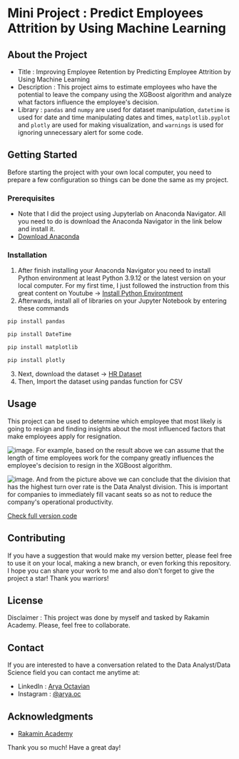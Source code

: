 # Mini Project : Predict Employees Attrition by Using Machine Learning

## About the Project

* Title : Improving Employee Retention by Predicting Employee Attrition by Using Machine Learning
* Description : This project aims to estimate employees who have the potential to leave the company using the XGBoost algorithm and analyze what factors influence the employee's decision.
* Library : `pandas` and `numpy` are used for dataset manipulation, `datetime` is used for date and time manipulating dates and times, `matplotlib.pyplot` and `plotly` are used for making visualization, and `warnings` is used for ignoring unnecessary alert for some code.

## Getting Started
Before starting the project with your own local computer, you need to prepare a few configuration so things can be done the same as my project.

### Prerequisites
* Note that I did the project using Jupyterlab on Anaconda Navigator. All you need to do is download the Anaconda Navigator in the link below and install it.
* [Download Anaconda](https://www.anaconda.com/products/distribution)

### Installation
1. After finish installing your Anaconda Navigator you need to install Python environment at least Python 3.9.12 or the latest version on your local computer. For my first time, I just followed the instruction from this great content on Youtube → [Install Python Environtment](https://www.youtube.com/watch?v=5mDYijMfSzs) 
2. Afterwards, install all of libraries on your Jupyter Notebook by entering these commands
```sh
pip install pandas
```
```sh
pip install DateTime
```
```sh
pip install matplotlib
```
```sh
pip install plotly
```
3. Next, download the dataset → [HR Dataset]([https://github.com/aryaoctav/Workshop_Manual-RFM-Clustering/blob/main/Online%20Retail.xlsx](https://github.com/aryaoctav/Classification_Improving-Employee-Retention-by-Predicting-Employee-Attrition/blob/main/hr_data.csv))
4. Then, Import the dataset using pandas function for CSV

## Usage
This project can be used to determine which employee that most likely is going to resign and finding insights about the most influenced factors that make employees apply for resignation.

![image](https://user-images.githubusercontent.com/105413896/212597467-b8e41d3f-de87-4069-9480-80dc67f9e895.png).
For example, based on the result above we can assume that the length of time employees work for the company greatly influences the employee's decision to resign in the XGBoost algorithm.

![image](https://user-images.githubusercontent.com/105413896/212597822-43e25fcc-d05b-4829-a387-e540497f5cf5.png).
And from the picture above we can conclude that the division that has the highest turn over rate is the Data Analyst division. This is important for companies to immediately fill vacant seats so as not to reduce the company's operational productivity.


[Check full version code]([https://github.com/aryaoctav/Workshop_Manual-RFM-Clustering/blob/main/RFM%20Workshop_Arya.ipynb](https://github.com/aryaoctav/Classification_Improving-Employee-Retention-by-Predicting-Employee-Attrition/blob/main/Notebook%20Improving%20Employee%20Retention.ipynb))

## Contributing

If you have a suggestion that would make my version better, please feel free to use it on your local, making a new branch, or even forking this repository. I hope you can share your work to me and also don't forget to give the project a star! Thank you warriors!

## License

Disclaimer : This project was done by myself and tasked by Rakamin Academy. Please, feel free to collaborate.

## Contact
If you are interested to have a conversation related to the Data Analyst/Data Science field you can contact me anytime at:
* LinkedIn : [Arya Octavian](https://www.linkedin.com/in/arya-octavian/)
* Instagram : [@arya.oc](https://www.instagram.com/arya.oc/?hl=id)

## Acknowledgments
* [Rakamin Academy](https://www.rakamin.com/)

Thank you so much!
Have a great day!
